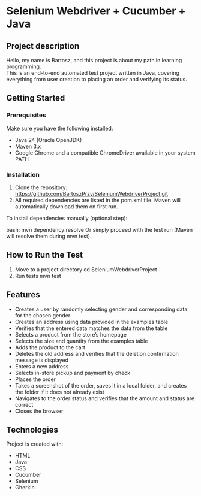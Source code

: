 # Selenium Webdriver + Cucumber + Java

## Project description
Hello,
my name is Bartosz, and this project is about my path in learning programming.
<br>This is an end-to-end automated test project written in Java, covering everything from user creation to placing an order and verifying its status.

## Getting Started
### Prerequisites
Make sure you have the following installed:
* Java 24 (Oracle OpenJDK)
* Maven 3.x
* Google Chrome and a compatible ChromeDriver available in your system PATH

### Installation
1. Clone the repository:
   https://github.com/BartoszPrzy/SeleniumWebdriverProject.git
2. All required dependencies are listed in the pom.xml file. Maven will automatically download them on first run.

To install dependencies manually (optional step):

bash:
mvn dependency:resolve
Or simply proceed with the test run (Maven will resolve them during mvn test).

##  How to Run the Test
1. Move to a project directory
   cd SeleniumWebdriverProject
2. Run tests
   mvn test

## Features
* Creates a user by randomly selecting gender and corresponding data for the chosen gender
* Creates an address using data provided in the examples table
* Verifies that the entered data matches the data from the table
* Selects a product from the store’s homepage
* Selects the size and quantity from the examples table
* Adds the product to the cart
* Deletes the old address and verifies that the deletion confirmation message is displayed
* Enters a new address
* Selects in-store pickup and payment by check
* Places the order
* Takes a screenshot of the order, saves it in a local folder, and creates the folder if it does not already exist
* Navigates to the order status and verifies that the amount and status are correct
* Closes the browser

## Technologies 
Project is created with:
* HTML
* Java
* CSS
* Cucumber
* Selenium
* Gherkin
